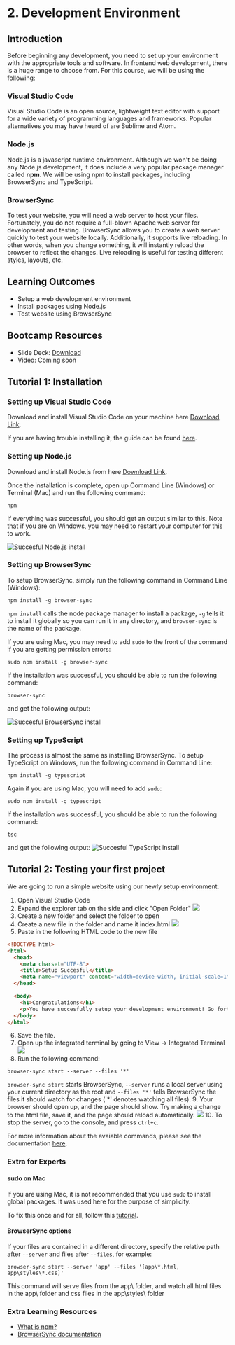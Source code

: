 # 2. Development Environment
## Introduction
Before beginning any development, you need to set up your environment with the appropriate tools and software. In frontend web development, there is a huge range to choose from. For this course, we will be using the following:

### Visual Studio Code
Visual Studio Code is an open source, lightweight text editor with support for a wide variety of programming languages and frameworks. Popular alternatives you may have heard of are Sublime and Atom.

### Node.js
Node.js is a javascript runtime environment. Although we won't be doing any Node.js development, it does include a very popular package manager called **npm**. We will be using npm to install packages, including BrowserSync and TypeScript. 

### BrowserSync
To test your website, you will need a web server to host your files. Fortunately, you do not require a full-blown Apache web server for development and testing. BrowserSync allows you to create a web server quickly to test your website locally. Additionally, it supports live reloading. In other words, when you change something, it will instantly reload the browser to reflect the changes. Live reloading is useful for testing different styles, layouts, etc. 

## Learning Outcomes
* Setup a web development environment
* Install packages using Node.js
* Test website using BrowserSync

## Bootcamp Resources
* Slide Deck: [Download](https://1drv.ms/p/s!AhUTdgNym7JMjCRPvv07X8jIGAV6)
* Video: Coming soon

## Tutorial 1: Installation
### Setting up Visual Studio Code
Download and install Visual Studio Code on your machine here [Download Link](https://code.visualstudio.com/).

If you are having trouble installing it, the guide can be found [here](https://code.visualstudio.com/docs/setup/setup-overview).

### Setting up Node.js
Download and install Node.js from here [Download Link](https://nodejs.org/en/download/).

Once the installation is complete, open up Command Line (Windows) or Terminal (Mac) and run the following command:

```
npm
```

If everything was successful, you should get an output similar to this. Note that if you are on Windows, you may need to restart your computer for this to work. 

![Succesful Node.js install](img/npm_command.png)

### Setting up BrowserSync
To setup BrowserSync, simply run the following command in Command Line (Windows):

```
npm install -g browser-sync
```

`npm install` calls the node package manager to install a package, `-g` tells it to install it globally so you can 
run it in any directory, and `browser-sync` is the name of the package. 

If you are using Mac, you may need to add `sudo` to the front of the command if you are getting permission errors:

```
sudo npm install -g browser-sync
```

If the installation was successful, you should be able to run the following command:

```
browser-sync
```

and get the following output:

![Succesful BrowserSync install](img/browser_sync.png)

### Setting up TypeScript
The process is almost the same as installing BrowserSync.
To setup TypeScript on Windows, run the following command in Command Line:

```
npm install -g typescript
```

Again if you are using Mac, you will need to add `sudo`:

```
sudo npm install -g typescript
```

If the installation was successful, you should be able to run the following command:

```
tsc
```


and get the following output:
![Succesful TypeScript install](img/tsc.png)

## Tutorial 2: Testing your first project
We are going to run a simple website using our newly setup environment. 

1. Open Visual Studio Code
2. Expand the explorer tab on the side and click "Open Folder"
![](img/vsc_1.png)
3. Create a new folder and select the folder to open
4. Create a new file in the folder and name it index.html
![](img/vsc_2.png)
5. Paste in the following HTML code to the new file

```html
<!DOCTYPE html>
<html>
  <head>
    <meta charset="UTF-8">
    <title>Setup Succesful</title>
    <meta name="viewport" content="width=device-width, initial-scale=1">
  </head>

  <body>
    <h1>Congratulations</h1>
    <p>You have succesfully setup your development environment! Go forth and build.</p>
  </body>
</html>
```

6. Save the file. 
7. Open up the integrated terminal by going to View -> Integrated Terminal
![](img/vsc_3.png)
8. Run the following command:
```
browser-sync start --server --files '*'
```
`browser-sync start` starts BrowserSync, `--server` runs a local server using your current directory as the root and `--files '*'` tells BrowserSync the files it should watch for changes ('*' denotes watching all files). 
9. Your browser should open up, and the page should show. Try making a change to the html file, save it, and the page should reload automatically. 
![](img/vsc_4.png)
10. To stop the server, go to the console, and press `ctrl+c`.

For more information about the avaiable commands, please see the documentation [here](https://www.browsersync.io/docs/command-line).


### Extra for Experts
#### sudo on Mac
If you are using Mac, it is not recommended that you use `sudo` to install global packages. It was used here for the purpose of simplicity.

To fix this once and for all, follow this [tutorial](https://docs.npmjs.com/getting-started/fixing-npm-permissions).

#### BrowserSync options
If your files are contained in a different directory, specify the relative path after `--server` and files after `--files`, for example:
```
browser-sync start --server 'app' --files '[app\*.html, app\styles\*.css]'
```
This command will serve files from the app\ folder, and watch all html files in the app\ folder and css files in the app\styles\ folder
### Extra Learning Resources
* [What is npm?](https://docs.npmjs.com/getting-started/what-is-npm)
* [BrowserSync documentation](https://www.browsersync.io/docs/command-line)